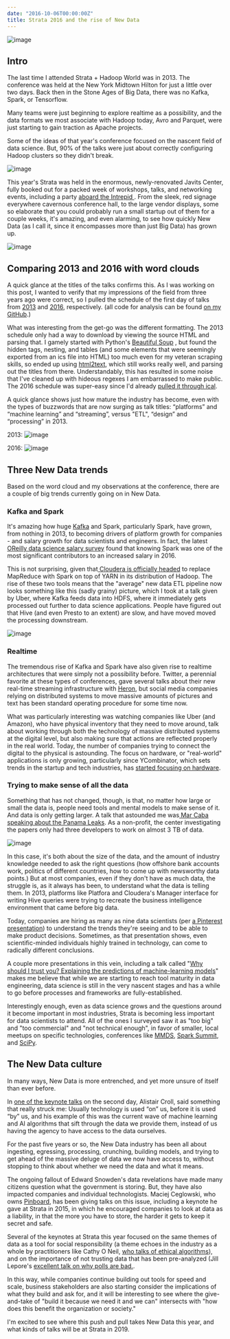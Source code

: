 ```yaml
---
date: "2016-10-06T00:00:00Z"
title: Strata 2016 and the rise of New Data
---
```


![image](https://raw.githubusercontent.com/veekaybee/veekaybee.github.io/master/images/bigdata_old.jpg)

## Intro 

The last time I attended Strata + Hadoop World was in 2013. The conference was held at the New York Midtown Hilton for just a little over two days. Back then in the Stone Ages of Big Data, there was no Kafka, Spark, or Tensorflow. 

Many teams were just beginning to explore realtime as a possibility, and the data formats we most associate with Hadoop today, Avro and Parquet, were just starting to gain traction as Apache projects. 

Some of the ideas of that year's conference focused on the nascent field of data science.  But, 90% of the talks were just about correctly configuring Hadoop clusters so they didn't break.


![image](https://raw.githubusercontent.com/veekaybee/veekaybee.github.io/master/images/strata2016.jpg)

This year's Strata was held in the enormous, newly-renovated Javits Center, fully booked out for a packed week of workshops, talks, and networking events, including a party [aboard the Intrepid ](http://conferences.oreilly.com/strata/hadoop-big-data-ny/public/schedule/detail/52918). From the sleek, red signage everywhere cavernous conference hall, to the large vendor displays, some so elaborate that you could probably run a small startup out of them for a couple weeks, it's amazing, and even alarming, to see how quickly New Data (as I call it, since it encompasses more than just Big Data) has grown up. 


![image](https://raw.githubusercontent.com/veekaybee/veekaybee.github.io/master/images/stratapan.png)


## Comparing 2013 and 2016 with word clouds

A quick glance at the titles of the talks confirms this. As I was working on this post, I wanted to verify that my impressions of the field from three years ago were correct, so I pulled the schedule of the first day of talks from [2013](http://conferences.oreilly.com/strata/stratany2013/public/schedule/grid/public/2013-10-29) and [2016](http://conferences.oreilly.com/strata/hadoop-big-data-ny/public/schedule/grid/public/2016-09-28), respectively. (all code for analysis can be found [on my GitHub](https://github.com/veekaybee/wordcloud).)

What was interesting from the get-go was the different formatting. The 2013 schedule only had a way to download by viewing the source HTML and parsing that. I gamely started with Python's [Beautiful Soup](https://www.crummy.com/software/BeautifulSoup/bs4/doc/) , but found the hidden tags, nesting, and tables (and some elements that were seemingly exported from an ics file into HTML) too much even for my veteran scraping skills, so ended up using [html2text](https://github.com/aaronsw/html2text), which still works really well, and parsing out the titles from there. Understandably, this has resulted in some noise that I've cleaned up with hideous regexes I am embarrassed to make public. The 2016 schedule was super-easy since I'd already [pulled it through ical](http://veekaybee.github.io/how-to-parse-emails-with-python/). 

A quick glance shows just how mature the industry has become, even with the types of buzzwords that are now surging as talk titles: “platforms” and “machine learning” and “streaming”, versus "ETL", “design” and “processing” in 2013. 

2013:
![image](https://raw.githubusercontent.com/veekaybee/veekaybee.github.io/master/images/2013wc.png) 


2016:
![image](https://raw.githubusercontent.com/veekaybee/veekaybee.github.io/master/images/2016wc.png)


## Three New Data trends

Based on the word cloud and my observations at the conference, there are a couple of big trends currently going on in New Data. 

### Kafka and Spark 
It's amazing how huge [Kafka](http://conferences.oreilly.com/strata/hadoop-big-data-ny/public/schedule/detail/51552) and Spark, particularly Spark, have grown, from nothing in 2013, to becoming drivers of platform growth for companies - and salary growth for data scientists and engineers. In fact, the latest [OReilly data science salary survey](http://www.oreilly.com/data/free/files/2016-data-science-salary-survey.pdf) found that knowing Spark was one of the most significant contributors to an increased salary in 2016. 

This is not surprising, given that[ Cloudera is officially headed](http://www.datacenterknowledge.com/archives/2015/09/09/cloudera-aims-to-replace-mapreduce-with-spark-as-default-hadoop-framework/) to replace MapReduce with Spark on top of YARN in its distribution of Hadoop.  The rise of these two tools means that the "average" new data ETL pipeline now looks something like this (sadly grainy) picture, which I took at a talk given by Uber, where Kafka feeds data into HDFS, where it immediately gets processed out further to data science applications. People have figured out that Hive (and even Presto to an extent) are slow, and have moved moved the processing downstream. 

![image](https://raw.githubusercontent.com/veekaybee/veekaybee.github.io/master/images/uber.JPG)

### Realtime
The tremendous rise of Kafka and Spark have also given rise to realtime architectures that were simply not a possibility before. Twitter, a perennial favorite at these types of conferences, gave several talks about their new real-time streaming infrastructure with [Heron](https://twitter.github.io/heron/), but social media companies relying on distributed systems to move massive amounts of pictures and text has been standard operating procedure for some time now. 

What was particularly interesting was watching companies like Uber (and Amazon), who have physical inventory that they need to move around, talk about working through both the technology of massive distributed systems at the digital level, but also making sure that actions are reflected properly in the real world. Today, the number of companies trying to connect the digital to the physical is astounding.   The focus on hardware, or "real-world" applications is only growing, particularly since YCombinator, which sets trends in the startup and tech industries, has [started focusing on hardware](https://www.ycombinator.com/hardware/). 


### Trying to make sense of all the data

Something that has not changed, though, is that, no matter how large or small the data is, people need tools and mental models to make sense of it. And data is only getting larger. A talk that astounded me was[ Mar Caba speaking about the Panama Leaks](http://conferences.oreilly.com/strata/hadoop-big-data-ny/public/schedule/detail/54852). As a non-profit, the center investigating the papers only had three developers to work on almost 3 TB of data.

![image](https://raw.githubusercontent.com/veekaybee/veekaybee.github.io/master/images/panama.png)

In this case, it's both about the size of the data, and the amount of industry knowledge needed to ask the right questions (how offshore bank accounts work, politics of different countries, how to come up with newsworthy data points.) But at most companies, even if they don't have as much data, the struggle is, as it always has been, to understand what the data is telling them. In 2013, platforms like Platfora and Cloudera's Manager interface for writing Hive queries were trying to recreate the business intelligence environment that came before big data.

Today, companies are hiring as many as nine data scientists (per [a Pinterest presentation](http://www.slideshare.net/JuneAndrews/replication-in-data-science-a-dance-between-data-science-machine-learning-strata-2016)) to understand the trends they're seeing and to be able to make product decisions. Sometimes, as that presentation shows, even scientific-minded individuals highly trained in technology, can come to radically different conclusions.  

A couple more presentations in this vein, including a talk called "[Why should I trust you? Explaining the predictions of machine-learning models](http://conferences.oreilly.com/strata/hadoop-big-data-ny/public/schedule/detail/51777)" makes me believe that while we are starting to reach tool maturity in data engineering, data science is still in the very nascent stages and has a while to go before processes and frameworks are fully-established. 

Interestingly enough, even as data science grows and the questions around it become important in most industries, Strata is becoming less important for data scientists to attend. All of the ones I surveyed saw it as "too big" and "too commercial" and "not technical enough", in favor of smaller, local meetups on specific technologies, conferences like [MMDS](https://mmds-data.org/), [Spark Summit](https://spark-summit.org/2016/), and [SciPy](http://scipy2016.scipy.org/ehome/index.php?eventid=146062&tabid=332930&). 

## The New Data culture

In many ways, New Data is more entrenched, and yet more unsure of itself than ever before. 

In [one of the keynote talks](http://conferences.oreilly.com/strata/hadoop-big-data-ny/public/schedule/detail/54541) on the second day, Alistair Croll, said something that really struck me: Usually technology is used “on” us, before it is used “by” us, and his example of this was the current wave of machine learning and AI algorithms that sift through the data we provide them, instead of us having the agency to have access to the data ourselves. 

For the past five years or so, the New Data industry has been all about ingesting, egressing, processing, crunching, building models, and trying to get ahead of the massive deluge of data we now have access to, without stopping to think about whether we need the data and what it means. 

The ongoing fallout of Edward Snowden's data revelations have made many citizens question what the government is storing. But, they have also impacted companies and individual technologists. Maciej Ceglowski, who owns [Pinboard](https://pinboard.in/), has been giving talks on this issue, including a keynote he gave at Strata in 2015, in which he encouraged companies to look at data as a liability, in that the more you have to store, the harder it gets to keep it secret and safe. 

Several of the keynotes at Strata this year focused on the same themes of data as a tool for social responsibility (a theme echoes in the industry as a whole by practitioners like Cathy O Neil, [who talks of ethical algorithms](http://www.econtalk.org/archives/2016/10/cathy_oneil_on_1.html)), and on the importance of not trusting data that has been pre-analyzed (Jill Lepore's [excellent talk on why polls are bad.](http://conferences.oreilly.com/strata/hadoop-big-data-ny/public/schedule/detail/54429). 

In this way, while companies continue building out tools for speed and scale, business stakeholders are also starting consider the implications of what they build and ask for, and it will be interesting to see where the give-and-take of "build it because we need it and we can" intersects with "how does this benefit the organization or society."

I'm excited to see where this push and pull takes New Data this year, and what kinds of talks will be at Strata in 2019. 


